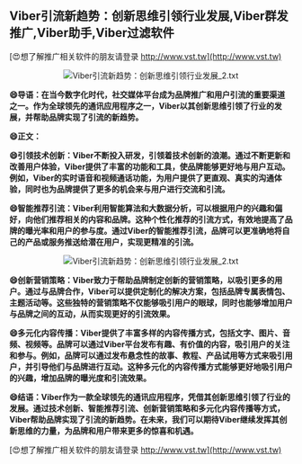 ## **Viber引流新趋势：创新思维引领行业发展,Viber群发推广,Viber助手,Viber过滤软件**

[😍想了解推广相关软件的朋友请登录 http://www.vst.tw](http://www.vst.tw)

 <center><img src="https://vst.tw/MP4/tuiguang/png/2.png" alt="Viber引流新趋势：创新思维引领行业发展_2.txt"></center>

**😄导语：在当今数字化时代，社交媒体平台成为品牌推广和用户引流的重要渠道之一。作为全球领先的通讯应用程序之一，Viber以其创新思维引领了行业的发展，并帮助品牌实现了引流的新趋势。**

**😄正文：**

**😄引领技术创新：Viber不断投入研发，引领着技术创新的浪潮。通过不断更新和改善用户体验，Viber提供了丰富的功能和工具，使品牌能够更好地与用户互动。例如，Viber的实时语音和视频通话功能，为用户提供了更直观、真实的沟通体验，同时也为品牌提供了更多的机会来与用户进行交流和引流。**

**😄智能推荐引流：Viber利用智能算法和大数据分析，可以根据用户的兴趣和偏好，向他们推荐相关的内容和品牌。这种个性化推荐的引流方式，有效地提高了品牌的曝光率和用户的参与度。通过Viber的智能推荐引流，品牌可以更准确地将自己的产品或服务推送给潜在用户，实现更精准的引流。**

 <center><img src="https://vst.tw/MP4/tuiguang/png/8.png" alt="Viber引流新趋势：创新思维引领行业发展_2.txt"></center>

**😄创新营销策略：Viber致力于帮助品牌制定创新的营销策略，以吸引更多的用户。通过与品牌合作，Viber可以提供定制化的解决方案，包括品牌专属表情包、主题活动等。这些独特的营销策略不仅能够吸引用户的眼球，同时也能够增加用户与品牌之间的互动，从而实现更好的引流效果。**

**😄多元化内容传播：Viber提供了丰富多样的内容传播方式，包括文字、图片、音频、视频等。品牌可以通过Viber平台发布有趣、有价值的内容，吸引用户的关注和参与。例如，品牌可以通过发布悬念性的故事、教程、产品试用等方式来吸引用户，并引导他们与品牌进行互动。这种多元化的内容传播方式能够更好地吸引用户的兴趣，增加品牌的曝光度和引流效果。**

**😄结语：Viber作为一款全球领先的通讯应用程序，凭借其创新思维引领了行业的发展。通过技术创新、智能推荐引流、创新营销策略和多元化内容传播等方式，Viber帮助品牌实现了引流的新趋势。在未来，我们可以期待Viber继续发挥其创新思维的力量，为品牌和用户带来更多的惊喜和机遇。**

[😍想了解推广相关软件的朋友请登录 http://www.vst.tw](http://www.vst.tw)



